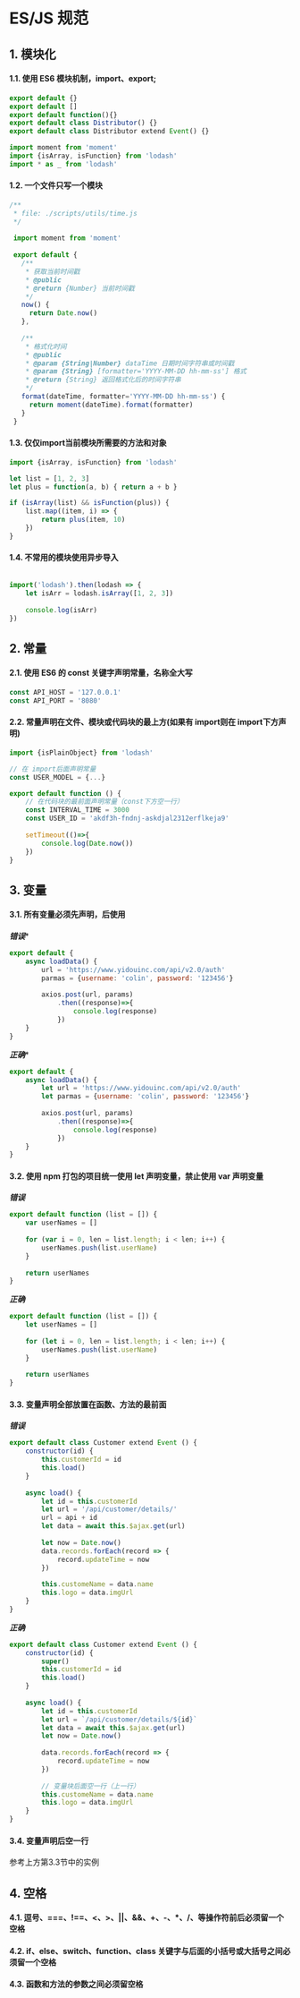# ES/JS 规范

## 1. 模块化
#### 1.1. 使用 ES6  模块机制，import、export;

```javascript
export default {}
export default []
export default function(){}
export default class Distributor() {}
export default class Distributor extend Event() {}

import moment from 'moment'
import {isArray, isFunction} from 'lodash'
import * as _ from 'lodash'
```

#### 1.2. 一个文件只写一个模块
```javascript
/**
 * file: ./scripts/utils/time.js
 */
 
 import moment from 'moment'
 
 export default {
   /**
    * 获取当前时间戳
    * @public
    * @return {Number} 当前时间戳
    */
   now() {
     return Date.now()
   },
   
   /**
    * 格式化时间
    * @public
    * @param {String|Number} dataTime 日期时间字符串或时间戳
    * @param {String} [formatter='YYYY-MM-DD hh-mm-ss'] 格式
    * @return {String} 返回格式化后的时间字符串
    */
   format(dateTime, formatter='YYYY-MM-DD hh-mm-ss') {
     return moment(dateTime).format(formatter)
   }
 }
```

#### 1.3. 仅仅import当前模块所需要的方法和对象

```javascript
import {isArray, isFunction} from 'lodash'

let list = [1, 2, 3]
let plus = function(a, b) { return a + b }

if (isArray(list) && isFunction(plus)) {
    list.map((item, i) => {
        return plus(item, 10)
    })
}
```

#### 1.4. 不常用的模块使用异步导入
```javascript

import('lodash').then(lodash => { 
    let isArr = lodash.isArray([1, 2, 3])
    
    console.log(isArr)
})

```


## 2. 常量
#### 2.1. 使用 ES6 的 const 关键字声明常量，名称全大写
```javascript
const API_HOST = '127.0.0.1'
const API_PORT = '8080'
```
#### 2.2. 常量声明在文件、模块或代码块的最上方(如果有 import则在 import下方声明)
```javascript
import {isPlainObject} from 'lodash'

// 在 import后面声明常量
const USER_MODEL = {...}
```

```javascript
export default function () {
    // 在代码块的最前面声明常量（const下方空一行）
    const INTERVAL_TIME = 3000
    const USER_ID = 'akdf3h-fndnj-askdjal2312erflkeja9'
    
    setTimeout(()=>{
        console.log(Date.now())
    })
}
```

## 3. 变量
#### 3.1. 所有变量必须先声明，后使用

***错误****

```javascript
export default {
    async loadData() {
        url = 'https://www.yidouinc.com/api/v2.0/auth'
        parmas = {username: 'colin', password: '123456'}
        
        axios.post(url, params)
            .then((response)=>{
                console.log(response)
            })
    }
}
```

***正确****

```javascript
export default {
    async loadData() {
        let url = 'https://www.yidouinc.com/api/v2.0/auth'
        let parmas = {username: 'colin', password: '123456'}
        
        axios.post(url, params)
            .then((response)=>{
                console.log(response)
            })
    }
}
```

#### 3.2. 使用 npm 打包的项目统一使用 let 声明变量，禁止使用 var 声明变量

***错误***
```javascript
export default function (list = []) {
    var userNames = []
    
    for (var i = 0, len = list.length; i < len; i++) {
        userNames.push(list.userName)
    }
    
    return userNames
}
```
***正确***
```javascript
export default function (list = []) {
    let userNames = []
    
    for (let i = 0, len = list.length; i < len; i++) {
        userNames.push(list.userName)
    }
    
    return userNames
}
```

#### 3.3. 变量声明全部放置在函数、方法的最前面
***错误***
```javascript
export default class Customer extend Event () {
    constructor(id) {
        this.customerId = id
        this.load()
    }
    
    async load() {
        let id = this.customerId
        let url = '/api/customer/details/'
        url = api + id
        let data = await this.$ajax.get(url)
        
        let now = Date.now()
        data.records.forEach(record => {
            record.updateTime = now
        })
        
        this.customeName = data.name
        this.logo = data.imgUrl
    }
}
```
***正确***
```javascript
export default class Customer extend Event () {
    constructor(id) {
        super()
        this.customerId = id
        this.load()
    }
    
    async load() {
        let id = this.customerId
        let url = `/api/customer/details/${id}`
        let data = await this.$ajax.get(url)
        let now = Date.now()
        
        data.records.forEach(record => {
            record.updateTime = now
        })
        
        // 变量块后面空一行（上一行）
        this.customeName = data.name
        this.logo = data.imgUrl
    }
}

```

#### 3.4. 变量声明后空一行

参考上方第3.3节中的实例

## 4. 空格
#### 4.1. 逗号、===、!==、<、>、||、&&、+、-、*、/、等操作符前后必须留一个空格
#### 4.2. if、else、switch、function、class 关键字与后面的小括号或大括号之间必须留一个空格
#### 4.3. 函数和方法的参数之间必须留空格	